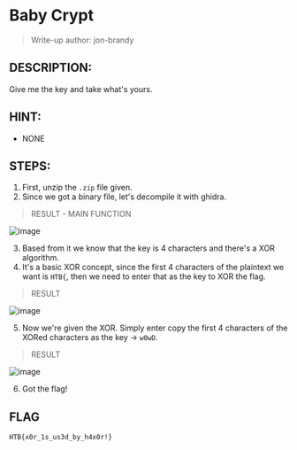 # Baby Crypt
> Write-up author: jon-brandy
## DESCRIPTION:
Give me the key and take what's yours.
## HINT:
- NONE
## STEPS:
1. First, unzip the `.zip` file given.
2. Since we got a binary file, let's decompile it with ghidra.

> RESULT - MAIN FUNCTION

![image](https://user-images.githubusercontent.com/70703371/210162193-cddae9d1-bcf6-433b-b75f-5ea27985d38e.png)


3. Based from it we know that the key is 4 characters and there's a XOR algorithm.
4. It's a basic XOR concept, since the first 4 characters of the plaintext we want is `HTB{`, then we need to enter that as the key to XOR the flag.

> RESULT

![image](https://user-images.githubusercontent.com/70703371/210162323-f8fd20b1-90a5-4748-9d08-e163ff6f3658.png)


5. Now we're given the XOR. Simply enter copy the first 4 characters of the XORed characters as the key -> `w0wD`.

> RESULT

![image](https://user-images.githubusercontent.com/70703371/210162350-56a931bd-90f9-4b4c-8413-8b5763131ac7.png)


6. Got the flag!

## FLAG

```
HTB{x0r_1s_us3d_by_h4x0r!}
```
